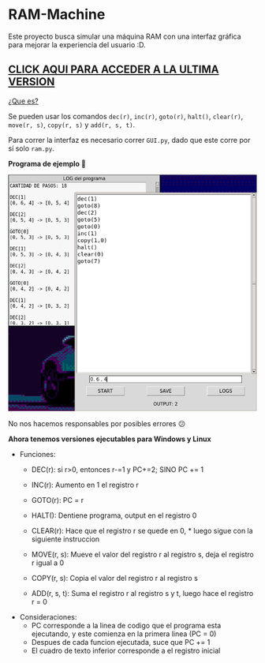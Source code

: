 # RAM-Machine
Este proyecto busca simular una máquina RAM con una interfaz gráfica para mejorar la experiencia del usuario :D.

## [CLICK AQUI PARA ACCEDER A LA ULTIMA VERSION](https://github.com/v4rgas/RAM-Machine/releases)

>
[¿Que es?](https://en.wikipedia.org/wiki/Random-access_machine)
>
Se pueden usar los comandos ```dec(r)```, ```inc(r)```, ```goto(r)```, ```halt()```, ```clear(r)```, ```move(r, s)```, ```copy(r, s)``` y ```add(r, s, t)```. 
>
Para correr la interfaz es necesario correr ```GUI.py```, dado que este corre por sí solo ```ram.py```.
>
**Programa de ejemplo :eggplant:**
>
![alt text](https://github.com/v4rgas/RAM-Machine/blob/main/example/example1.png?raw=true)
>
No nos hacemos responsables por posibles errores :confused:

**Ahora tenemos versiones ejecutables para Windows y Linux**


* Funciones:

    * DEC(r): si r>0, entonces r-=1 y PC+=2; SINO PC += 1
    * INC(r): Aumento en 1 el registro r
    * GOTO(r): PC = r
    * HALT(): Dentiene programa, output en el registro 0
    * CLEAR(r): Hace que el registro r se quede en 0, * luego sigue con la siguiente instruccion
    * MOVE(r, s): Mueve el valor del registro r al registro s, deja el registro r igual a 0

    * COPY(r, s): Copia el valor del registro r al registro s

    * ADD(r, s, t): Suma el registro r al registro s y t, luego hace el registro r = 0 
>
* Consideraciones:
    * PC corresponde a la linea de codigo que el programa esta ejecutando, y este comienza en la primera linea (PC = 0)
    * Despues de cada funcion ejecutada, suce que PC += 1
    * El cuadro de texto inferior corresponde a el registro inicial

